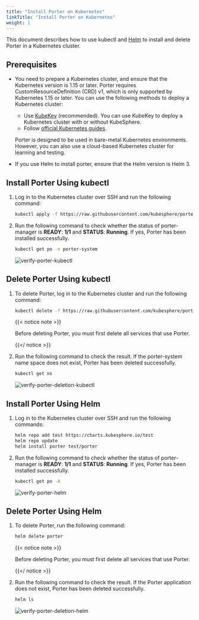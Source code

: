 ```yaml
---
title: "Install Porter on Kubernetes"
linkTitle: "Install Porter on Kubernetes"
weight: 1
---
```


This document describes how to use kubectl and [Helm](https://helm.sh/) to install and delete Porter in a Kubernetes cluster. 

## Prerequisites

* You need to prepare a Kubernetes cluster, and ensure that the Kubernetes version is 1.15 or later. Porter requires CustomResourceDefinition (CRD) v1, which is only supported by Kubernetes 1.15 or later. You can use the following methods to deploy a Kubernetes cluster:

  * Use [KubeKey](https://kubesphere.io/docs/installing-on-linux/) (recommended). You can use KubeKey to deploy a Kubernetes cluster with or without KubeSphere.
  * Follow [official Kubernetes guides](https://kubernetes.io/docs/home/).

  Porter is designed to be used in bare-metal Kubernetes environments. However, you can also use a cloud-based Kubernetes cluster for learning and testing.

* If you use Helm to install porter, ensure that the Helm version is Helm 3.

## Install Porter Using kubectl

1. Log in to the Kubernetes cluster over SSH and run the following command:

   ```bash
   kubectl apply -f https://raw.githubusercontent.com/kubesphere/porter/master/deploy/porter.yaml
   ```
   
2. Run the following command to check whether the status of porter-manager is **READY**: **1/1** and **STATUS**: **Running**. If yes, Porter has been installed successfully.

   ```bash
   kubectl get po -n porter-system
   ```

   ![verify-porter-kubectl](/images/docs/getting-started/installation/install-porter-on-kubernetes/verify-porter-kubectl.jpg)

## Delete Porter Using kubectl

1. To delete Porter, log in to the Kubernetes cluster and run the following command:

   ```bash
   kubectl delete -f https://raw.githubusercontent.com/kubesphere/porter/master/deploy/porter.yaml
   ```

   {{< notice note >}}

   Before deleting Porter, you must first delete all services that use Porter.

   {{</ notice >}}

2. Run the following command to check the result. If the porter-system name space does not exist, Porter has been deleted successfully.

   ```bash
   kubectl get ns
   ```
   
   ![verify-porter-deletion-kubectl](/images/docs/getting-started/installation/install-porter-on-kubernetes/verify-porter-deletion-kubectl.jpg)

## Install Porter Using Helm

1. Log in to the Kubernetes cluster over SSH and run the following commands:

   ```bash 
   helm repo add test https://charts.kubesphere.io/test
   helm repo update
   helm install porter test/porter
   ```

2. Run the following command to check whether the status of porter-manager is **READY**: **1/1** and **STATUS**: **Running**. If yes, Porter has been installed successfully.

   ```bash
   kubectl get po -A
   ```

   ![verify-porter-helm](/images/docs/getting-started/installation/install-porter-on-kubernetes/verify-porter-helm.jpg)

## Delete Porter Using Helm

1. To delete Porter, run the following command:

   ```bash
   helm delete porter
   ```

   {{< notice note >}}

   Before deleting Porter, you must first delete all services that use Porter.

   {{</ notice >}}

2. Run the following command to check the result. If the Porter application does not exist, Porter has been deleted successfully.

   ```bash
   helm ls
   ```

   ![verify-porter-deletion-helm](/images/docs/getting-started/installation/install-porter-on-kubernetes/verify-porter-deletion-helm.jpg)